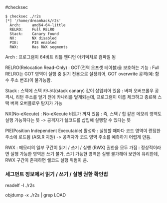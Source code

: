 #checksec

```
$ checksec ./r2s
[*] '/home/dreamhack/r2s'    
  Arch:     amd64-64-little    
  RELRO:    Full RELRO
  Stack:    Canary found
  NX:       NX disabled
  PIE:      PIE enabled
  RWX:      Has RWX segments
```

Arch
: 프로그램이 64비트 리틀 엔디언 아키텍처로 컴파일 됨

RELRO(Relocation Read-Only)
: GOT(전역 오프셋 테이블)을 보호하는 기능
: Full RELRO는 GOT 영역이 실행 중 읽기 전용으로 설정되어, GOT overwrite 공격(예: 함수 주소 변조)이 불가능함.

Stack
: 스택에 스택 카나리(stack canary) 값이 삽입되어 있음
: 버퍼 오버프롤우 공격시, 리턴 주소를 덮기 전에 카나리를 덮게되는데, 프로그램이 이름 체크하고 종료해 스택 버퍼 오버플로우 탐지가 가능

NX(No-eXecute)
: No-eXecute 비트가 꺼져 있음
: 즉, 스택 / 힙 같은 메모리 영역도 실행 가능하다는 뜻 -> 공격자가 쉘코드를 삽입해 실행할 수 있다는 뜻

PIE(Position Independent Executable) 활성화
: 실행할 때마다 코드 영역이 랜덤한 주소에 로드됨 (ASLR 지원) -> 공격자가 코드 영역 주소를 예측하기 어렵게 만듬.

RWX
: 메모리의 일부 구간이 읽기 / 쓰기 / 실행 (RWX) 권한을 모두 가짐
: 정상적이라면 실행 가능한 영역은 쓰기 불가, 쓰기 가능한 영역은 실행 불가해야 보안에 유리한데, RWX 구간이 존재하면 쉘코드 실행 위험이 큼.

### 세그먼트 정보에서 읽기 / 쓰기 / 실행 권한 확인법

readelf -l ./r2s

objdump -x ./r2s | grep LOAD